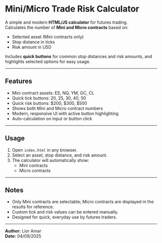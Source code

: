 # Mini/Micro Trade Risk Calculator

A simple and modern **HTML/JS calculator** for futures trading.  
Calculates the number of **Mini and Micro contracts** based on:

- Selected asset (Mini contracts only)
- Stop distance in ticks
- Risk amount in USD

Includes **quick buttons** for common stop distances and risk amounts, and highlights selected options for easy usage.

---

## Features

- Mini contract assets: ES, NQ, YM, GC, CL  
- Quick tick buttons: 20, 25, 30, 40, 50  
- Quick risk buttons: $200, $300, $500  
- Shows both Mini and Micro contract numbers  
- Modern, responsive UI with active button highlighting  
- Auto-calculation on input or button click  

---

## Usage

1. Open `index.html` in any browser.
2. Select an asset, stop distance, and risk amount.
3. The calculator will automatically show:
   - Mini contracts
   - Micro contracts

---

## Notes

- Only Mini contracts are selectable; Micro contracts are displayed in the results for reference.  
- Custom tick and risk values can be entered manually.  
- Designed for quick, everyday use by futures traders.

---

**Author:** Lior Amar  
**Date:** 04/09/2025
